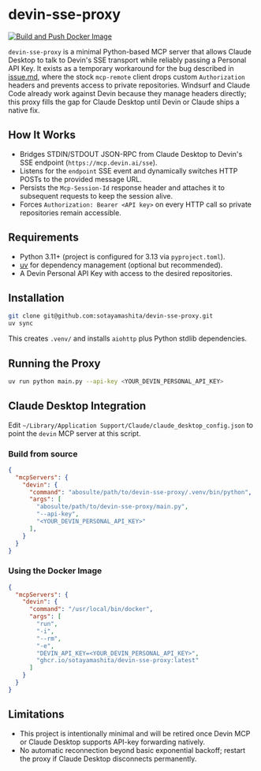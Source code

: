 # devin-sse-proxy

[![Build and Push Docker Image](https://github.com/sotayamashita/devin-sse-proxy/actions/workflows/docker.yml/badge.svg)](https://github.com/sotayamashita/devin-sse-proxy/actions/workflows/docker.yml)

`devin-sse-proxy` is a minimal Python-based MCP server that allows Claude Desktop to talk to Devin's SSE transport while reliably passing a Personal API Key. It exists as a temporary workaround for the bug described in [issue.md](./specs/issue.md), where the stock `mcp-remote` client drops custom `Authorization` headers and prevents access to private repositories. Windsurf and Claude Code already work against Devin because they manage headers directly; this proxy fills the gap for Claude Desktop until Devin or Claude ships a native fix.

## How It Works
- Bridges STDIN/STDOUT JSON-RPC from Claude Desktop to Devin's SSE endpoint (`https://mcp.devin.ai/sse`).
- Listens for the `endpoint` SSE event and dynamically switches HTTP POSTs to the provided message URL.
- Persists the `Mcp-Session-Id` response header and attaches it to subsequent requests to keep the session alive.
- Forces `Authorization: Bearer <API key>` on every HTTP call so private repositories remain accessible.

## Requirements
- Python 3.11+ (project is configured for 3.13 via `pyproject.toml`).
- [uv](https://github.com/astral-sh/uv) for dependency management (optional but recommended).
- A Devin Personal API Key with access to the desired repositories.

## Installation
```bash
git clone git@github.com:sotayamashita/devin-sse-proxy.git
uv sync
```
This creates `.venv/` and installs `aiohttp` plus Python stdlib dependencies.

## Running the Proxy
```bash
uv run python main.py --api-key <YOUR_DEVIN_PERSONAL_API_KEY>
```

## Claude Desktop Integration
Edit `~/Library/Application Support/Claude/claude_desktop_config.json` to point the `devin` MCP server at this script.

### Build from source

```json
{
  "mcpServers": {
    "devin": {
      "command": "abosulte/path/to/devin-sse-proxy/.venv/bin/python",
      "args": [
        "abosulte/path/to/devin-sse-proxy/main.py",
        "--api-key",
        "<YOUR_DEVIN_PERSONAL_API_KEY>"
      ],
    }
  }
}
```

### Using the Docker Image

```json
{
  "mcpServers": {
    "devin": {
      "command": "/usr/local/bin/docker",
      "args": [
        "run",
        "-i",
        "--rm",
        "-e",
        "DEVIN_API_KEY=<YOUR_DEVIN_PERSONAL_API_KEY>",
        "ghcr.io/sotayamashita/devin-sse-proxy:latest"
      ]
    }
  }
}
```

## Limitations
- This project is intentionally minimal and will be retired once Devin MCP or Claude Desktop supports API-key forwarding natively.
- No automatic reconnection beyond basic exponential backoff; restart the proxy if Claude Desktop disconnects permanently.
